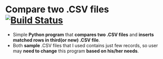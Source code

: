 # Compare two .CSV files  [![Build Status](https://travis-ci.org/H-Darji/Compare-two-CSV-files.svg?branch=master)](https://travis-ci.org/H-Darji/Compare-two-CSV-files)
- Simple **Python program** that **compares two .CSV files** and **inserts matched rows in third(or new) .CSV file**.<br>
- Both **sample** .CSV files that I used contains just few records, so user may **need to change** this program **based on his/her needs**.
